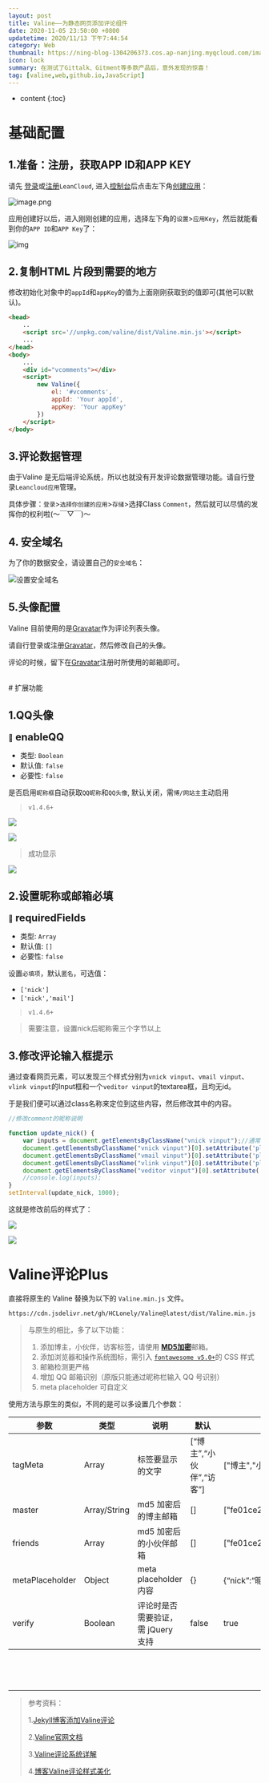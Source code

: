 ```yaml
---
layout: post
title: Valine——为静态网页添加评论组件
date: 2020-11-05 23:50:00 +0800
updatetime: 2020/11/13 下午7:44:54
category: Web
thumbnail: https://ning-blog-1304206373.cos.ap-nanjing.myqcloud.com/image/thumbnail/halacious-tZc3vjPCk-Q-unsplash.jpg
icon: lock
summary: 在测试了Gittalk、Gitment等多款产品后，意外发现的惊喜！
tag: [valine,web,github.io,JavaScript]
---
```




* content
{:toc}

# 基础配置

## 1.准备：注册，获取APP ID和APP KEY

请先 <a href='https://leancloud.cn/dashboard/login.html#/signin' target='_blank'>登录</a>或<a href='https://leancloud.cn/dashboard/login.html#/signup' target='_blank'>注册</a>`LeanCloud`, 进入<a href='https://leancloud.cn/dashboard/applist.html#/apps' target='_blank'>控制台</a>后点击左下角<a href='https://leancloud.cn/dashboard/applist.html#/newapp' target='_blank'>创建应用</a>：

![image.png](https://i.loli.net/2019/06/21/5d0c995c86fac81746.jpg)

应用创建好以后，进入刚刚创建的应用，选择左下角的`设置`>`应用Key`，然后就能看到你的`APP ID`和`APP Key`了：

![img](https://i.loli.net/2019/06/21/5d0c997a60baa24436.jpg)



##  2.复制HTML 片段到需要的地方

修改初始化对象中的`appId`和`appKey`的值为上面刚刚获取到的值即可(其他可以默认)。

```html
<head>
    ..
    <script src='//unpkg.com/valine/dist/Valine.min.js'></script>
    ...
</head>
<body>
    ...
    <div id="vcomments"></div>
    <script>
        new Valine({
            el: '#vcomments',
            appId: 'Your appId',
            appKey: 'Your appKey'
        })
    </script>
</body>
```



##  3.评论数据管理

由于Valine 是无后端评论系统，所以也就没有开发评论数据管理功能。请自行登录`Leancloud应用`管理。

具体步骤：`登录`>`选择你创建的应用`>`存储`>选择Class `Comment`，然后就可以尽情的发挥你的权利啦(～￣▽￣)～



## 4. 安全域名

为了你的数据安全，请设置自己的`安全域名`：

![设置安全域名](https://i.loli.net/2019/06/21/5d0c995bddd4f99219.jpg)



## 5.头像配置

Valine 目前使用的是<a href='http://cn.gravatar.com/' target="_blank">Gravatar</a>作为评论列表头像。

请自行登录或注册<a href='http://cn.gravatar.com/' target="_blank">Gravatar</a>，然后修改自己的头像。

评论的时候，留下在<a href='http://cn.gravatar.com/' target="_blank">Gravatar</a>注册时所使用的邮箱即可。

<br>
# 扩展功能

## 1.QQ头像

🔗<b style="font-size:20px;weight:bold;"> enableQQ</b>
- 类型: `Boolean`
- 默认值: `false`
- 必要性: `false`

是否启用`昵称框`自动获取`QQ昵称`和`QQ头像`, 默认关闭，需`博/网站主`主动启用

> ```
> v1.4.6+
> ```

![](https://raw.githubusercontent.com/Ning-Qie/github_image/master/images/20201107214442.png)

![](https://raw.githubusercontent.com/Ning-Qie/github_image/master/images/20201107214639.png)

> 成功显示
>

![](https://raw.githubusercontent.com/Ning-Qie/github_image/master/images/20201107214837.png)

## 2.设置昵称或邮箱必填

🔗<b style="font-size:20px;weight:bold;"> requiredFields</b>

- 类型: `Array`
- 默认值: `[]`
- 必要性: `false`

设置`必填项`，默认`匿名`，可选值：

- `['nick']`
- `['nick','mail']`

> ```
> v1.4.6+
> ```

> 需要注意，设置nick后昵称需三个字节以上



## 3.修改评论输入框提示

通过查看网页元素，可以发现三个样式分别为`vnick vinput`、`vmail vinput`、`vlink vinput`的Input框和一个`veditor vinput`的textarea框，且均无id。



于是我们便可以通过class名称来定位到这些内容，然后修改其中的内容。

```js
//修改comment的昵称说明

function update_nick() {
    var inputs = document.getElementsByClassName("vnick vinput");//通常获取的是表单标签name
    document.getElementsByClassName("vnick vinput")[0].setAttribute('placeholder', '昵称/QQ（qq可以自动获取昵称头像！！！）');
    document.getElementsByClassName("vmail vinput")[0].setAttribute('placeholder', '邮箱（可不填）');
    document.getElementsByClassName("vlink vinput")[0].setAttribute('placeholder', '个人主页（可不填）');
    document.getElementsByClassName("veditor vinput")[0].setAttribute('placeholder', '来都来了，给我留个言吧[○･｀Д´･ ○]');
    //console.log(inputs);
}
setInterval(update_nick, 1000);
```

这就是修改前后的样式了：

![](https://raw.githubusercontent.com/Ning-Qie/github_image/master/images/20201107214226.png)

![](https://raw.githubusercontent.com/Ning-Qie/github_image/master/images/20201107214016.png)

# Valine评论Plus
直接将原生的 Valine 替换为以下的 `Valine.min.js` 文件。

```html
https://cdn.jsdelivr.net/gh/HCLonely/Valine@latest/dist/Valine.min.js
```

> 与原生的相比，多了以下功能：
>
>1. 添加博主，小伙伴，访客标签，请使用 <a href="https://md5jiami.51240.com/" target="_blank">**MD5加密**</a>邮箱。
>2. 添加浏览器和操作系统图标，需引入 <a href="https://www.bootcdn.cn/font-awesome/5.5.0/" target="_blank">`fontawesome v5.0+`</a>的 CSS 样式
>3. 邮箱检测更严格
>4. 增加 QQ 邮箱识别（原版只能通过昵称栏输入 QQ 号识别）
>5. meta placeholder 可自定义

使用方法与原生的类似，不同的是可以多设置几个参数：

| 参数            | 类型         | 说明                               | 默认                     | 示例                                         |
| --------------- | ------------ | ---------------------------------- | ------------------------ | -------------------------------------------- |
| tagMeta         | Array        | 标签要显示的文字                   | [“博主”,“小伙伴”,“访客”] | ["博主","小伙伴","访客"]                     |
| master          | Array/String | md5 加密后的博主邮箱               | []                       | ["fe01ce2a7fbac8fafaed7c982a04e229"]         |
| friends         | Array        | md5 加密后的小伙伴邮箱             | []                       | ["fe01ce2a7fbac8fafaed7c982a04e229"]         |
| metaPlaceholder | Object       | meta placeholder 内容              | {}                       | {“nick”:“昵称 / QQ 号”,“mail”:“邮箱 (必填)”} |
| verify          | Boolean      | 评论时是否需要验证，需 jQuery 支持 | false                    | true                                         |

<br>
<br>
<br>

---

> 参考资料：
>
> 1.<a href='https://blog.csdn.net/weixin_30708329/article/details/96852440' target="_blank">Jekyll博客添加Valine评论</a>
>
> 2.<a href='https://valine.js.org/' target="_blank">Valine官网文档</a>
>
> 3.<a href='https://lovelijunyi.gitee.io/posts/e52c.html' target="_blank">Valine评论系统详解</a>
>
> 4.<a href='https://bestzuo.cn/posts/763113948.html' target="_blank">博客Valine评论样式美化</a>